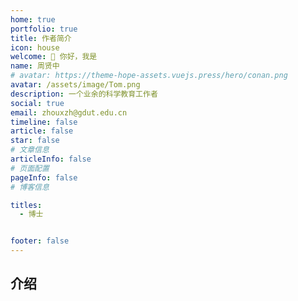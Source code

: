 ```yaml
---
home: true
portfolio: true
title: 作者简介
icon: house
welcome: 👋 你好，我是
name: 周贤中
# avatar: https://theme-hope-assets.vuejs.press/hero/conan.png
avatar: /assets/image/Tom.png
description: 一个业余的科学教育工作者
social: true
email: zhouxzh@gdut.edu.cn
timeline: false
article: false
star: false
# 文章信息
articleInfo: false
# 页面配置
pageInfo: false
# 博客信息

titles:
  - 博士


footer: false
---
```


## 介绍

<!-- 这是一个档案主页的案例。

要使用此布局，你应该在页面 Frontmatter 中设置 `home: true` 和 `portfolio: true`。

相关配置文档请见 [档案主页](https://theme-hope.vuejs.press/zh/guide/blog/home.html#档案类型主页)。 -->
